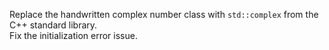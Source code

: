 Replace the handwritten complex number class with `std::complex` from the C++ standard library.  
Fix the initialization error issue.
